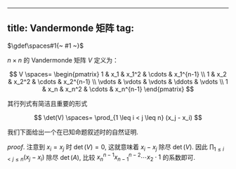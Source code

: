 
---
title: Vandermonde 矩阵
tag: [](./index.md)
---

$\gdef\spaces#1{~ #1 ~}$

$n \times n$ 的 Vandermonde 矩阵 $V$ 定义为：

$$
V \spaces= \begin{pmatrix}
1 & x_1 & x_1^2 & \cdots & x_1^{n-1} \\
1 & x_2 & x_2^2 & \cdots & x_2^{n-1} \\
\vdots & \vdots & \vdots & \ddots & \vdots \\
1 & x_n & x_n^2 & \cdots & x_n^{n-1}
\end{pmatrix}
$$

其行列式有简洁且重要的形式

$$ \det(V) \spaces= \prod_{1 \leq i < j \leq n} (x_j - x_i) $$

我们下面给出一个在已知命题叙述时的自然证明. 

$proof.$ 注意到 $x_i = x_j$ 时 $\det(V) = 0$, 这就意味着 $x_i - x_j$ 除尽 $\det(V)$. 因此 $\prod_{1 \leq i < j \leq n} (x_j - x_i)$ 除尽 $\det(A)$, 比较 $x_n^{n-1}x_{n-1}^{n-2} \cdots x_2 \cdot 1$ 的系数即可. 
